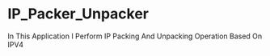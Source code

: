 # IP_Packer_Unpacker
In This Application I Perform IP Packing And Unpacking Operation Based On IPV4
